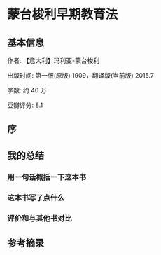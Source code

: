 # 蒙台梭利早期教育法

## 基本信息

作者: 【意大利】玛利亚-蒙台梭利

出版时间: 第一版(原版) 1909，翻译版(当前版) 2015.7

字数: 约 40 万

豆瓣评分: 8.1

## 序

## 

## 我的总结

### 用一句话概括一下这本书

### 这本书写了点什么

### 评价和与其他书对比

## 参考摘录

